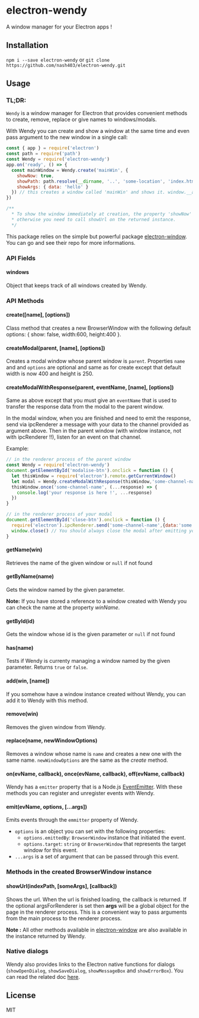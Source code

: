 electron-wendy
===
A window manager for your Electron apps !

Installation
---
  
  `npm i --save electron-wendy` or `git clone https://github.com/nash403/electron-wendy.git`

Usage
---
### TL;DR:
`Wendy` is a window manager for Electron that provides convenient methods to create, remove, replace or give names to windows/modals.

With Wendy you can create and show a window at the same time and even pass argument to the new window in a single call:

```js
const { app } = require('electron')
const path = require('path')
const Wendy = require('electron-wendy')
app.on('ready', () => {
  const mainWindow = Wendy.create('mainWin', {
    showNow: true,
    showPath: path.resolve(__dirname, '..', 'some-location', 'index.html'),
    showArgs: { data: 'hello' }
  }) // this creates a window called 'mainWin' and shows it. window.__args__ will then be populated in the new window
})

/**
  * To show the window immediately at creation, the property 'showNow' must be set to true,
  * otherwise you need to call showUrl on the returned instance.
  */
```

This package relies on the simple but powerful package [electron-window](https://github.com/jprichardson/electron-window). You can go and see their repo for more informations.

### API Fields
#### windows
Object that keeps track of all windows created by Wendy.

### API Methods

#### create([name], [options])
Class method that creates a new BrowserWindow with the following default options: { show: false, width:600, height:400 }.

#### createModal(parent, [name], [options])
Creates a modal window whose parent window is `parent`. Properties `name` and and `options` are optional and same as for create except that default width is now 400 and height is 250.

#### createModalWithResponse(parent, eventName, [name], [options])
Same as above except that you must give an `eventName` that is used to transfer the response data from the modal to the parent window.

In the modal window, when you are finished and need to emit the response, send via ipcRenderer a message with your data to the channel provided as argument above. Then in the parent window (with window instance, not with ipcRenderer !!), listen for an event on that channel.

Example:

```js
// in the renderer process of the parent window
const Wendy = require('electron-wendy')
document.getElementById('modalise-btn').onclick = function () {
  let thisWindow = require('electron').remote.getCurrentWindow()
  let modal = Wendy.createModalWithResponse(thisWindow,'some-channel-name')
  thisWindow.once('some-channel-name', (...response) => {
    console.log('your response is here !', ...response)
  })
}

// in the renderer process of your modal
document.getElementById('close-btn').onclick = function () {
  require('electron').ipcRenderer.send('some-channel-name',{data:'some data 1'}, {status:'some data 2'})
  window.close() // You should always close the modal after emitting your result
}
```

#### getName(win)
Retrieves the name of the given window or `null` if not found

#### getByName(name)
Gets the window named by the given parameter.

**Note:** If you have stored a reference to a window created with Wendy you can check the name at the property *winName*.

#### getById(id)
Gets the window whose id is the given parameter or `null` if not found

#### has(name)
Tests if Wendy is currenty managing a window named by the given parameter. Returns `true` or `false`.

#### add(win, [name])
If you somehow have a window instance created without Wendy, you can add it to Wendy with this method.

#### remove(win)
Removes the given window from Wendy.

#### replace(name, newWindowOptions)
Removes a window whose name is `name` and creates a new one with the same name. `newWindowOptions` are the same as the *create* method.

#### on(evName, callback), once(evName, callback), off(evName, callback)
Wendy has a `emitter` property that is a Node.js [EventEmitter](https://nodejs.org/api/events.html#events_class_eventemitter). With these methods you can register and unregister events with Wendy.

#### emit(evName, options, [...args])
Emits events through the `emmitter` property of Wendy.

* `options` is an object you can set with the following properties:
  - `options.emittedBy`: `BrowserWindow` instance that initiated the event.
  - `options.target`: `string` or `BrowserWindow` that represents the target window for this event.
* `...args` is a set of argument that can be passed through this event.

### Methods in the created BrowserWindow instance
#### showUrl(indexPath, [someArgs], [callback])
Shows the url. When the url is finished loading, the callback is returned. If the optional argsForRenderer is set then __args__ will be a global object for the page in the renderer process. This is a convenient way to pass arguments from the main process to the renderer process.

**Note :** All other methods available in [electron-window](https://github.com/jprichardson/electron-window) are also available in the instance returned by Wendy.

### Native dialogs
Wendy also provides links to the Electron native functions for dialogs (`showOpenDialog`, `showSaveDialog`, `showMessageBox` and `showErrorBox`). You can read the related doc [here](http://electron.atom.io/docs/api/dialog/).



License
---
MIT

